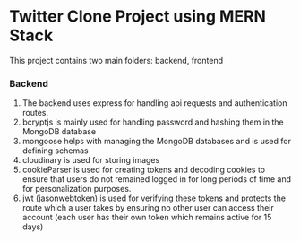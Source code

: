 # Twitter Clone Project using MERN Stack

This project contains two main folders: backend, frontend

### Backend

1. The backend uses express for handling api requests and authentication routes.
2. bcryptjs is mainly used for handling password and hashing them in the MongoDB database
3. mongoose helps with managing the MongoDB databases and is used for defining schemas
4. cloudinary is used for storing images
5. cookieParser is used for creating tokens and decoding cookies to ensure that users do not remained logged in for long periods of time and for personalization purposes.
6. jwt (jasonwebtoken) is used for verifying these tokens and protects the route which a user takes by ensuring no other user can access their account (each user has their own token which remains active for 15 days)
